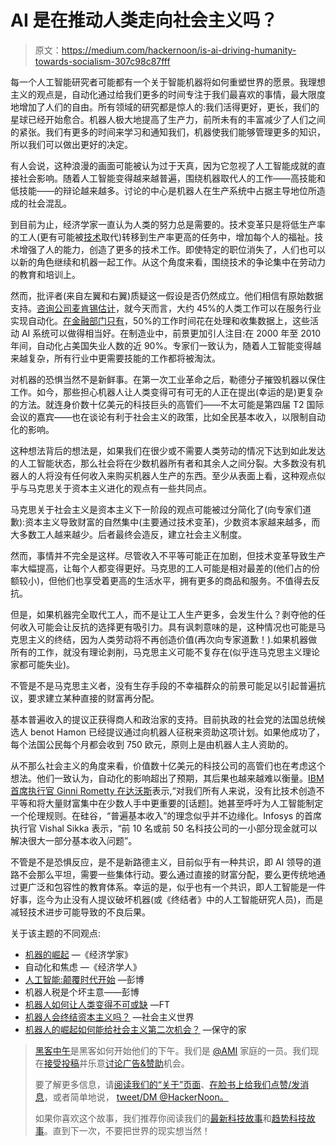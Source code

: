 # AI 是在推动人类走向社会主义吗？

> 原文：<https://medium.com/hackernoon/is-ai-driving-humanity-towards-socialism-307c98c87fff>

每一个人工智能研究者可能都有一个关于智能机器将如何重塑世界的愿景。我理想主义的观点是，自动化通过给我们更多的时间专注于我们最喜欢的事情，最大限度地增加了人们的自由。所有领域的研究都是惊人的:我们活得更好，更长，我们的星球已经开始愈合。机器人极大地提高了生产力，前所未有的丰富减少了人们之间的紧张。我们有更多的时间来学习和通知我们，机器使我们能够管理更多的知识，所以我们可以做出更好的决定。

有人会说，这种浪漫的画面可能被认为过于天真，因为它忽视了人工智能成就的直接社会影响。随着人工智能变得越来越普遍，围绕机器取代人的工作——高技能和低技能——的辩论越来越多。讨论的中心是机器人在生产系统中占据主导地位所造成的社会混乱。

到目前为止，经济学家一直认为人类的努力总是需要的。技术变革只是将低生产率的工人(更有可能被[技术](https://hackernoon.com/tagged/technology)取代)转移到生产率更高的任务中，增加每个人的福祉。技术增强了人的能力，创造了更多的技术工作。即使特定的职位消失了，人们也可以以新的角色继续和机器一起工作。从这个角度来看，围绕技术的争论集中在劳动力的教育和培训上。

然而，批评者(来自左翼和右翼)质疑这一假设是否仍然成立。他们相信有原始数据支持。[咨询公司麦肯锡估计](https://www.ft.com/content/da95cb2c-c6ca-11e6-8f29-9445cac8966f)，就今天而言，大约 45%的人类工作可以在服务行业实现自动化。[在金融部门只有](https://www.bloomberg.com/professional/blog/artificial-intelligence-disruption-era-begins/?bbgsum=DG-WS-CORE-SL-TW&__prclt=bhWQs3yr&utm_source=tw)，50%的工作时间花在处理和收集数据上，这些活动 AI 系统可以做得相当好。在制造业中，前景更加引人注目:在 2000 年至 2010 年间，自动化占美国失业人数的近 90%。专家们一致认为，随着人工智能变得越来越复杂，所有行业中更需要技能的工作都将被淘汰。

对机器的恐惧当然不是新鲜事。在第一次工业革命之后，勒德分子摧毁机器以保住工作。如今，那些担心机器人让人类变得可有可无的人正在提出(幸运的是)更复杂的方法。就连身价数十亿美元的科技巨头的高管们——不太可能是第四届 T2 国际会议的嘉宾——也在谈论有利于社会主义的政策，比如全民基本收入，以限制自动化的影响。

这种想法背后的想法是，如果我们在很少或不需要人类劳动的情况下达到如此发达的人工智能状态，那么社会将在少数机器所有者和其余人之间分裂。大多数没有机器人的人将没有任何收入来购买机器人生产的东西。至少从表面上看，这种观点似乎与马克思关于资本主义进化的观点有一些共同点。

马克思关于社会主义是资本主义下一阶段的观点可能被过分简化了(向专家们道歉):资本主义导致财富的自然集中(主要通过技术变革)，少数资本家越来越多，而大多数工人越来越少。后者最终会造反，建立社会主义制度。

然而，事情并不完全是这样。尽管收入不平等可能正在加剧，但技术变革导致生产率大幅提高，让每个人都变得更好。马克思的工人可能是相对最差的(他们占的份额较小)，但他们也享受着更高的生活水平，拥有更多的商品和服务。不值得去反抗。

但是，如果机器完全取代工人，而不是让工人生产更多，会发生什么？剥夺他的任何收入可能会让反抗的选择更有吸引力。具有讽刺意味的是，这种情况也可能是马克思主义的终结，因为人类劳动将不再创造价值(再次向专家道歉！).如果机器做所有的工作，就没有理论剥削，马克思主义可能不复存在(似乎连马克思主义理论家都可能失业)。

不管是不是马克思主义者，没有生存手段的不幸福群众的前景可能足以引起普遍抗议，要求建立某种直接的财富再分配。

基本普遍收入的提议正获得商人和政治家的支持。目前执政的社会党的法国总统候选人 benot Hamon 已经提议通过向机器人征税来资助这项计划。如果他成功了，每个法国公民每个月都会收到 750 欧元，原则上是由机器人主人资助的。

从不那么社会主义的角度来看，价值数十亿美元的科技公司的高管们也在考虑这个想法。他们一致认为，自动化的影响超出了预期，其后果也越来越难以衡量。[IBM 首席执行官 Ginni Rometty 在达沃斯](https://www.ft.com/content/744ad7fa-de66-11e6-9d7c-be108f1c1dce)表示,“对我们所有人来说，没有比技术创造不平等和将大量财富集中在少数人手中更重要的[话题]。她甚至呼吁为人工智能制定一个伦理规则。在硅谷，“普遍基本收入”的理念似乎并不边缘化。Infosys 的首席执行官 Vishal Sikka 表示，“前 10 名或前 50 名科技公司的一小部分现金就可以解决很大一部分基本收入问题”。

不管是不是恐惧反应，是不是新路德主义，目前似乎有一种共识，即 AI 领导的道路不会那么平坦，需要一些集体行动。要么通过直接的财富分配，要么更传统地通过更广泛和包容性的教育体系。幸运的是，似乎也有一个共识，即人工智能是一件好事，迄今为止没有人提议破坏机器(或《终结者》中的人工智能研究人员)，而是减轻技术进步可能导致的不良后果。

关于该主题的不同观点:

*   [机器的崛起](http://www.economist.com/news/briefing/21650526-artificial-intelligence-scares-peopleexcessively-so-rise-machines) —《经济学家》
*   自动化和焦虑 —《经济学人》
*   [人工智能:颠覆时代开始](https://www.bloomberg.com/professional/blog/artificial-intelligence-disruption-era-begins/?bbgsum=DG-WS-CORE-SL-TW&__prclt=bhWQs3yr&utm_source=tw) —彭博
*   机器人税是个坏主意——彭博
*   [机器人如何让人类变得不可或缺](https://www.ft.com/content/da95cb2c-c6ca-11e6-8f29-9445cac8966f) —FT
*   [机器人会终结资本主义吗？](http://www.socialistworld.net/doc/7301) —社会主义世界
*   [机器人的崛起如何能给社会主义第二次机会？](http://www.conservativehome.com/the-deep-end/2013/01/how-the-rise-of-the-robots-could-give-socialism-a-second-chance.html) —保守的家

> [黑客中午](http://bit.ly/Hackernoon)是黑客如何开始他们的下午。我们是 [@AMI](http://bit.ly/atAMIatAMI) 家庭的一员。我们现在[接受投稿](http://bit.ly/hackernoonsubmission)并乐意[讨论广告&赞助](mailto:partners@amipublications.com)机会。
> 
> 要了解更多信息，请[阅读我们的“关于”页面](https://goo.gl/4ofytp)、[在脸书上给我们点赞/发消息](http://bit.ly/HackernoonFB)，或者简单地说， [tweet/DM @HackerNoon。](https://goo.gl/k7XYbx)
> 
> 如果你喜欢这个故事，我们推荐你阅读我们的[最新科技故事](http://bit.ly/hackernoonlatestt)和[趋势科技故事](https://hackernoon.com/trending)。直到下一次，不要把世界的现实想当然！